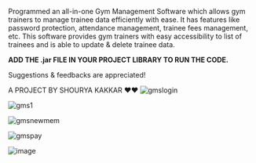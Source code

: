 Programmed an all-in-one Gym Management Software which allows gym trainers to manage trainee data efficiently with ease. It has features like password protection, attendance management, trainee fees management, etc. This software provides gym trainers with easy accessibility to list of trainees and is able to update & delete trainee data.

**ADD THE .jar FILE IN YOUR PROJECT LIBRARY TO RUN THE CODE.**

Suggestions & feedbacks are appreciated!

A PROJECT BY SHOURYA KAKKAR ❤️❤️
![gmslogin](https://github.com/user-attachments/assets/f6ee2e8b-e853-4af3-a8ff-61687bd1489d)

![gms1](https://github.com/user-attachments/assets/d2a5fb7e-a42e-4e19-833c-358614ec9fe5)

![gmsnewmem](https://github.com/user-attachments/assets/9a1f82ae-bc36-4772-b205-566e9be320e9)

![gmspay](https://github.com/user-attachments/assets/4cbf1572-3574-485b-9716-4c13ffd586a9)

![image](https://github.com/user-attachments/assets/9884581b-2563-4577-8ae1-a0f59b02f7c7)



